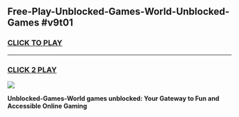 
## Free-Play-Unblocked-Games-World-Unblocked-Games #v9t01
<h3>
<a href="https://news.freeplayer.one?title=Unblocked-Games-World&ref=8M">CLICK TO PLAY</a></h3>
<hr>

<h3>
<a href="https://news.freeplayer.one?title=Unblocked-Games-World&ref=8M">CLICK 2 PLAY</a>
  
</h3>

<a href="https://news.freeplayer.one?title=Unblocked-Games-World&ref=8M"><img src="https://clearcache.store/games.png"></a>


**Unblocked-Games-World games unblocked: Your Gateway to Fun and Accessible Online Gaming**
